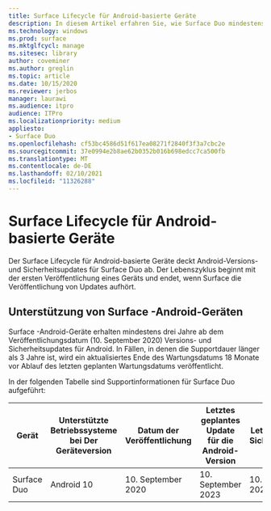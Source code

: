 ```yaml
---
title: Surface Lifecycle für Android-basierte Geräte
description: In diesem Artikel erfahren Sie, wie Surface Duo mindestens 3 Jahre ab dem Veröffentlichungsdatum Updates für die Version und Sicherheit von Android erhält.
ms.technology: windows
ms.prod: surface
ms.mktglfcycl: manage
ms.sitesec: library
author: coveminer
ms.author: greglin
ms.topic: article
ms.date: 10/15/2020
ms.reviewer: jerbos
manager: laurawi
ms.audience: itpro
audience: ITPro
ms.localizationpriority: medium
appliesto:
- Surface Duo
ms.openlocfilehash: cf53bc4586d51f617ea08271f2840f3f3a7cbc2e
ms.sourcegitcommit: 37e0994e2b8ae62b0352b016b698edcc7ca500fb
ms.translationtype: MT
ms.contentlocale: de-DE
ms.lasthandoff: 02/10/2021
ms.locfileid: "11326288"
---
```

# Surface Lifecycle für Android-basierte Geräte

Der Surface Lifecycle für Android-basierte Geräte deckt Android-Versions- und Sicherheitsupdates für Surface Duo ab. Der Lebenszyklus beginnt mit der ersten Veröffentlichung eines Geräts und endet, wenn Surface die Veröffentlichung von Updates aufhört.

##  <a name="surface-android-device-support"></a>Unterstützung von Surface -Android-Geräten 

Surface -Android-Geräte erhalten mindestens drei Jahre ab dem Veröffentlichungsdatum (10. September 2020) Versions- und Sicherheitsupdates für Android. In Fällen, in denen die Supportdauer länger als 3 Jahre ist, wird ein aktualisiertes Ende des Wartungsdatums 18 Monate vor Ablauf des letzten geplanten Wartungsdatums veröffentlicht. 

In der folgenden Tabelle sind Supportinformationen für Surface Duo aufgeführt:

| Gerät  | Unterstützte Betriebssysteme bei Der Geräteversion | Datum der Veröffentlichung   | Letztes geplantes Update für die Android-Version | Letztes geplantes Sicherheitsupdate |
| ----------- | ------------------------------------------ | ------------------ | --------------------------------------- | -------------------------------- |
| Surface Duo | Android 10                                 | 10. September 2020 | 10. September 2023                      | 10. September 2023               |

 

